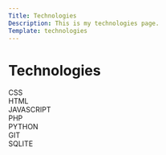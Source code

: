 ```yaml
---
Title: Technologies
Description: This is my technologies page.
Template: technologies
---
```

Technologies
===============

<div class="box">
CSS
</div>

<div class="box">
HTML
</div>

<div class="box">
JAVASCRIPT
</div>

<div class="box">
PHP
</div>

<div class="box">
PYTHON
</div>

<div class="box">
GIT
</div>

<div class="box wide">
SQLITE
</div>